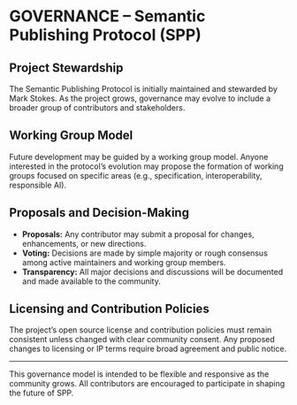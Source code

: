 # GOVERNANCE – Semantic Publishing Protocol (SPP)

## Project Stewardship
The Semantic Publishing Protocol is initially maintained and stewarded by Mark Stokes. As the project grows, governance may evolve to include a broader group of contributors and stakeholders.

## Working Group Model
Future development may be guided by a working group model. Anyone interested in the protocol’s evolution may propose the formation of working groups focused on specific areas (e.g., specification, interoperability, responsible AI).

## Proposals and Decision-Making
- **Proposals:** Any contributor may submit a proposal for changes, enhancements, or new directions.
- **Voting:** Decisions are made by simple majority or rough consensus among active maintainers and working group members.
- **Transparency:** All major decisions and discussions will be documented and made available to the community.

## Licensing and Contribution Policies
The project’s open source license and contribution policies must remain consistent unless changed with clear community consent. Any proposed changes to licensing or IP terms require broad agreement and public notice.

---

This governance model is intended to be flexible and responsive as the community grows. All contributors are encouraged to participate in shaping the future of SPP.
